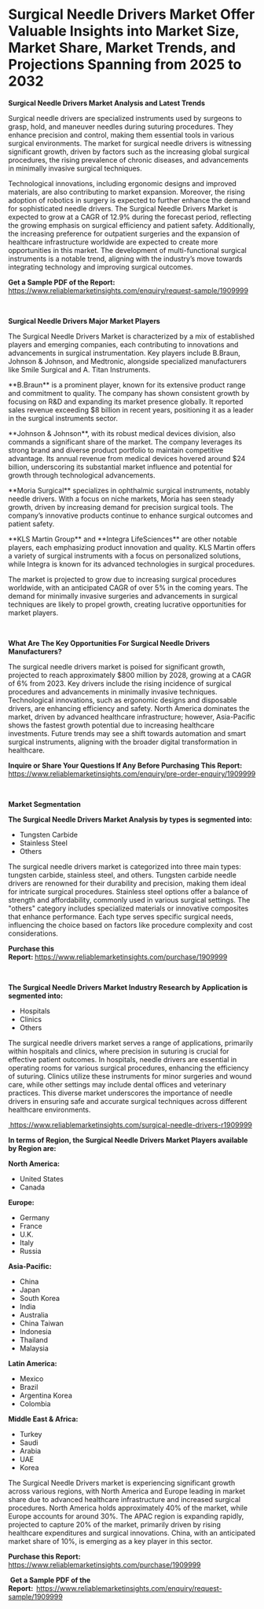 <p><h1>Surgical Needle Drivers Market Offer Valuable Insights into Market Size, Market Share, Market Trends, and Projections Spanning from 2025 to 2032</h1></p><p><strong>Surgical Needle Drivers Market Analysis and Latest Trends</strong></p>
<p><p>Surgical needle drivers are specialized instruments used by surgeons to grasp, hold, and maneuver needles during suturing procedures. They enhance precision and control, making them essential tools in various surgical environments. The market for surgical needle drivers is witnessing significant growth, driven by factors such as the increasing global surgical procedures, the rising prevalence of chronic diseases, and advancements in minimally invasive surgical techniques. </p><p>Technological innovations, including ergonomic designs and improved materials, are also contributing to market expansion. Moreover, the rising adoption of robotics in surgery is expected to further enhance the demand for sophisticated needle drivers. The Surgical Needle Drivers Market is expected to grow at a CAGR of 12.9% during the forecast period, reflecting the growing emphasis on surgical efficiency and patient safety. Additionally, the increasing preference for outpatient surgeries and the expansion of healthcare infrastructure worldwide are expected to create more opportunities in this market. The development of multi-functional surgical instruments is a notable trend, aligning with the industry’s move towards integrating technology and improving surgical outcomes.</p></p>
<p><strong>Get a Sample PDF of the Report:&nbsp;</strong> <a href="https://www.reliablemarketinsights.com/enquiry/request-sample/1909999?utm_campaign=2891&utm_medium=2&utm_source=Github&utm_content=ia&utm_term=13042025&utm_id=surgical-needle-drivers">https://www.reliablemarketinsights.com/enquiry/request-sample/1909999</a></p>
<p>&nbsp;</p>
<p><strong>Surgical Needle Drivers Major Market Players</strong></p>
<p><p>The Surgical Needle Drivers Market is characterized by a mix of established players and emerging companies, each contributing to innovations and advancements in surgical instrumentation. Key players include B.Braun, Johnson & Johnson, and Medtronic, alongside specialized manufacturers like Smile Surgical and A. Titan Instruments.</p><p>**B.Braun** is a prominent player, known for its extensive product range and commitment to quality. The company has shown consistent growth by focusing on R&D and expanding its market presence globally. It reported sales revenue exceeding $8 billion in recent years, positioning it as a leader in the surgical instruments sector.</p><p>**Johnson & Johnson**, with its robust medical devices division, also commands a significant share of the market. The company leverages its strong brand and diverse product portfolio to maintain competitive advantage. Its annual revenue from medical devices hovered around $24 billion, underscoring its substantial market influence and potential for growth through technological advancements.</p><p>**Moria Surgical** specializes in ophthalmic surgical instruments, notably needle drivers. With a focus on niche markets, Moria has seen steady growth, driven by increasing demand for precision surgical tools. The company’s innovative products continue to enhance surgical outcomes and patient safety.</p><p>**KLS Martin Group** and **Integra LifeSciences** are other notable players, each emphasizing product innovation and quality. KLS Martin offers a variety of surgical instruments with a focus on personalized solutions, while Integra is known for its advanced technologies in surgical procedures.</p><p>The market is projected to grow due to increasing surgical procedures worldwide, with an anticipated CAGR of over 5% in the coming years. The demand for minimally invasive surgeries and advancements in surgical techniques are likely to propel growth, creating lucrative opportunities for market players.</p></p>
<p>&nbsp;</p>
<p><strong>What Are The Key Opportunities For Surgical Needle Drivers Manufacturers?</strong></p>
<p><p>The surgical needle drivers market is poised for significant growth, projected to reach approximately $800 million by 2028, growing at a CAGR of 6% from 2023. Key drivers include the rising incidence of surgical procedures and advancements in minimally invasive techniques. Technological innovations, such as ergonomic designs and disposable drivers, are enhancing efficiency and safety. North America dominates the market, driven by advanced healthcare infrastructure; however, Asia-Pacific shows the fastest growth potential due to increasing healthcare investments. Future trends may see a shift towards automation and smart surgical instruments, aligning with the broader digital transformation in healthcare.</p></p>
<p><strong>Inquire or Share Your Questions If Any Before Purchasing This Report:</strong> <a href="https://www.reliablemarketinsights.com/enquiry/pre-order-enquiry/1909999?utm_campaign=2891&utm_medium=2&utm_source=Github&utm_content=ia&utm_term=13042025&utm_id=surgical-needle-drivers">https://www.reliablemarketinsights.com/enquiry/pre-order-enquiry/1909999</a></p>
<p>&nbsp;</p>
<p><strong>Market Segmentation</strong></p>
<p><strong>The Surgical Needle Drivers Market Analysis by types is segmented into:</strong></p>
<p><ul><li>Tungsten Carbide</li><li>Stainless Steel</li><li>Others</li></ul></p>
<p><p>The surgical needle drivers market is categorized into three main types: tungsten carbide, stainless steel, and others. Tungsten carbide needle drivers are renowned for their durability and precision, making them ideal for intricate surgical procedures. Stainless steel options offer a balance of strength and affordability, commonly used in various surgical settings. The "others" category includes specialized materials or innovative composites that enhance performance. Each type serves specific surgical needs, influencing the choice based on factors like procedure complexity and cost considerations.</p></p>
<p><strong>Purchase this Report:&nbsp;</strong><a href="https://www.reliablemarketinsights.com/purchase/1909999?utm_campaign=2891&utm_medium=2&utm_source=Github&utm_content=ia&utm_term=13042025&utm_id=surgical-needle-drivers">https://www.reliablemarketinsights.com/purchase/1909999</a></p>
<p>&nbsp;</p>
<p><strong>The Surgical Needle Drivers Market Industry Research by Application is segmented into:</strong></p>
<p><ul><li>Hospitals</li><li>Clinics</li><li>Others</li></ul></p>
<p><p>The surgical needle drivers market serves a range of applications, primarily within hospitals and clinics, where precision in suturing is crucial for effective patient outcomes. In hospitals, needle drivers are essential in operating rooms for various surgical procedures, enhancing the efficiency of suturing. Clinics utilize these instruments for minor surgeries and wound care, while other settings may include dental offices and veterinary practices. This diverse market underscores the importance of needle drivers in ensuring safe and accurate surgical techniques across different healthcare environments.</p></p>
<p><a href="https://www.reliablemarketinsights.com/surgical-needle-drivers-r1909999?utm_campaign=2891&utm_medium=2&utm_source=Github&utm_content=ia&utm_term=13042025&utm_id=surgical-needle-drivers">&nbsp;https://www.reliablemarketinsights.com/surgical-needle-drivers-r1909999</a></p>
<p><strong>In terms of Region, the Surgical Needle Drivers Market Players available by Region are:</strong></p>
<p>
    <p> <strong> North America: </strong>
        <ul>
            <li>United States</li>
            <li>Canada</li>
        </ul>
        </p> 
    <p> <strong> Europe: </strong>
        <ul>
            <li>Germany</li>
            <li>France</li>
            <li>U.K.</li>
            <li>Italy</li>
            <li>Russia</li>
        </ul>
        </p> 
    <p> <strong> Asia-Pacific: </strong>
        <ul>
            <li>China</li>
            <li>Japan</li>
            <li>South Korea</li>
            <li>India</li>
            <li>Australia</li>
            <li>China Taiwan</li>
            <li>Indonesia</li>
            <li>Thailand</li>
            <li>Malaysia</li>
        </ul>
        </p> 
    <p> <strong> Latin America: </strong>
        <ul>
            <li>Mexico</li>
            <li>Brazil</li>
            <li>Argentina Korea</li>
            <li>Colombia</li>
        </ul>
        </p> 
    <p> <strong> Middle East & Africa: </strong>
        <ul>
            <li>Turkey</li>
            <li>Saudi</li>
            <li>Arabia</li>
            <li>UAE</li>
            <li>Korea</li>
        </ul>
    </p>
    </p>
<p><p>The Surgical Needle Drivers market is experiencing significant growth across various regions, with North America and Europe leading in market share due to advanced healthcare infrastructure and increased surgical procedures. North America holds approximately 40% of the market, while Europe accounts for around 30%. The APAC region is expanding rapidly, projected to capture 20% of the market, primarily driven by rising healthcare expenditures and surgical innovations. China, with an anticipated market share of 10%, is emerging as a key player in this sector.</p></p>
<p><strong>Purchase this Report: </strong><a href="https://www.reliablemarketinsights.com/purchase/1909999?utm_campaign=2891&utm_medium=2&utm_source=Github&utm_content=ia&utm_term=13042025&utm_id=surgical-needle-drivers">https://www.reliablemarketinsights.com/purchase/1909999</a></p>
<p>&nbsp;<strong>Get a Sample PDF of the Report:&nbsp;&nbsp;</strong><a href="https://www.reliablemarketinsights.com/enquiry/request-sample/1909999?utm_campaign=2891&utm_medium=2&utm_source=Github&utm_content=ia&utm_term=13042025&utm_id=surgical-needle-drivers">https://www.reliablemarketinsights.com/enquiry/request-sample/1909999</a></p>
<p><strong></strong></p>
<p><p></p><p></p><p></p></p>